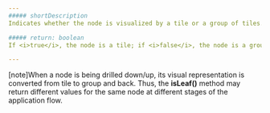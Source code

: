 ```yaml
---
##### shortDescription
Indicates whether the node is visualized by a tile or a group of tiles.

##### return: boolean
If <i>true</i>, the node is a tile; if <i>false</i>, the node is a group of tiles.

---
```

[note]When a node is being drilled down/up, its visual representation is converted from tile to group and back. Thus, the **isLeaf()** method may return different values for the same node at different stages of the application flow.